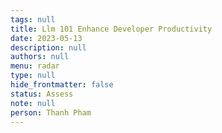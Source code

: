 ```yaml
---
tags: null
title: Llm 101 Enhance Developer Productivity
date: 2023-05-13
description: null
authors: null
menu: radar
type: null
hide_frontmatter: false
status: Assess
note: null
person: Thanh Pham
---
```


